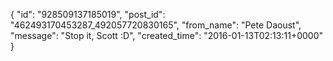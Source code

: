  {
   "id": "928509137185019",
   "post_id": "462493170453287_492057720830165",
   "from_name": "Pete Daoust",
   "message": "Stop it, Scott :D",
   "created_time": "2016-01-13T02:13:11+0000"
 }
